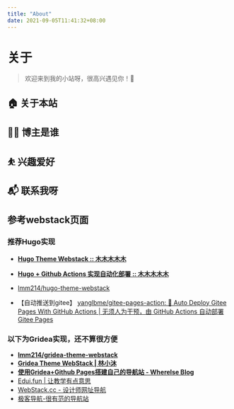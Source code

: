 ```yaml
---
title: "About"
date: 2021-09-05T11:41:32+08:00
---
```


# 关于

> 欢迎来到我的小站呀，很高兴遇见你！🤝

## 🏠 关于本站

## 👨‍💻 博主是谁

## ⛹ 兴趣爱好

## 📬 联系我呀

## 参考webstack页面

### 推荐Hugo实现
* **[Hugo Theme Webstack :: 木木木木木](https://immmmm.com/hugo-theme-webstack/)**
* **[Hugo + Github Actions 实现自动化部署 :: 木木木木木](https://immmmm.com/hugo-github-actions/)**
* [lmm214/hugo-theme-webstack](https://github.com/lmm214/hugo-theme-webstack)

* 【自动推送到gitee】 [yanglbme/gitee-pages-action: 🤖 Auto Deploy Gitee Pages With GitHub Actions | 无须人为干预，由 GitHub Actions 自动部署 Gitee Pages](https://github.com/yanglbme/gitee-pages-action)

### 以下为Gridea实现，还不算很方便
* **[lmm214/gridea-theme-webstack](https://github.com/lmm214/gridea-theme-webstack)**
* **[Gridea Theme WebStack | 林小沐](https://i.immmmm.com/gridea-theme-webstack/)**
* **[使用Gridea+Github Pages搭建自己的导航站 - Wherelse Blog](https://wherelse.cc/post/Setup-your-own-navigation-website-by-Gridea+Github-Pages/)**
* [Edui.fun | 让教学有点意思](https://edui.fun/)
* [WebStack.cc - 设计师网址导航](http://webstack.cc/cn/index.html)
* [极客导航-很有范的导航站](https://tool.zmki.cn/)